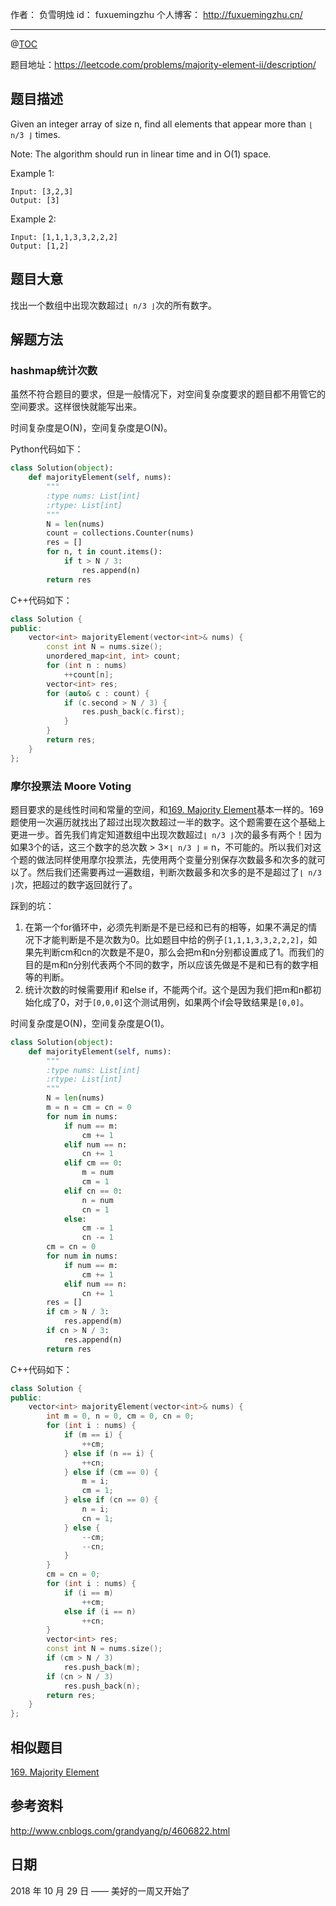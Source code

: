 作者： 负雪明烛
id：	fuxuemingzhu
个人博客：	http://fuxuemingzhu.cn/

---
@[TOC](目录)


题目地址：https://leetcode.com/problems/majority-element-ii/description/

## 题目描述

Given an integer array of size n, find all elements that appear more than ``⌊ n/3 ⌋`` times.

Note: The algorithm should run in linear time and in O(1) space.

Example 1:

    Input: [3,2,3]
    Output: [3]

Example 2:

    Input: [1,1,1,3,3,2,2,2]
    Output: [1,2]

## 题目大意

找出一个数组中出现次数超过``⌊ n/3 ⌋``次的所有数字。

## 解题方法

### hashmap统计次数

虽然不符合题目的要求，但是一般情况下，对空间复杂度要求的题目都不用管它的空间要求。这样很快就能写出来。

时间复杂度是O(N)，空间复杂度是O(N)。

Python代码如下：

```python
class Solution(object):
    def majorityElement(self, nums):
        """
        :type nums: List[int]
        :rtype: List[int]
        """
        N = len(nums)
        count = collections.Counter(nums)
        res = []
        for n, t in count.items():
            if t > N / 3:
                res.append(n)
        return res
```

C++代码如下：

```cpp
class Solution {
public:
    vector<int> majorityElement(vector<int>& nums) {
        const int N = nums.size();
        unordered_map<int, int> count;
        for (int n : nums)
            ++count[n];
        vector<int> res;
        for (auto& c : count) {
            if (c.second > N / 3) {
                res.push_back(c.first);
            }
        }
        return res;
    }
};
```

### 摩尔投票法 Moore Voting

题目要求的是线性时间和常量的空间，和[169. Majority Element][1]基本一样的。169题使用一次遍历就找出了超过出现次数超过一半的数字。这个题需要在这个基础上更进一步。首先我们肯定知道数组中出现次数超过``⌊ n/3 ⌋``次的最多有两个！因为如果3个的话，这三个数字的总次数 > 3×``⌊ n/3 ⌋`` = n，不可能的。所以我们对这个题的做法同样使用摩尔投票法，先使用两个变量分别保存次数最多和次多的就可以了。然后我们还需要再过一遍数组，判断次数最多和次多的是不是超过了``⌊ n/3 ⌋``次，把超过的数字返回就行了。

踩到的坑：

1. 在第一个for循环中，必须先判断是不是已经和已有的相等，如果不满足的情况下才能判断是不是次数为0。比如题目中给的例子``[1,1,1,3,3,2,2,2]``，如果先判断cm和cn的次数是不是0，那么会把m和n分别都设置成了1。而我们的目的是m和n分别代表两个不同的数字，所以应该先做是不是和已有的数字相等的判断。
2. 统计次数的时候需要用if 和else if，不能两个if。这个是因为我们把m和n都初始化成了0，对于``[0,0,0]``这个测试用例，如果两个if会导致结果是``[0,0]``。

时间复杂度是O(N)，空间复杂度是O(1)。

```python
class Solution(object):
    def majorityElement(self, nums):
        """
        :type nums: List[int]
        :rtype: List[int]
        """
        N = len(nums)
        m = n = cm = cn = 0
        for num in nums:
            if num == m:
                cm += 1
            elif num == n:
                cn += 1
            elif cm == 0:
                m = num
                cm = 1
            elif cn == 0:
                n = num
                cn = 1
            else:
                cm -= 1
                cn -= 1
        cm = cn = 0
        for num in nums:
            if num == m:
                cm += 1
            elif num == n:
                cn += 1
        res = []
        if cm > N / 3:
            res.append(m)
        if cn > N / 3:
            res.append(n)
        return res
```

C++代码如下：

```cpp
class Solution {
public:
    vector<int> majorityElement(vector<int>& nums) {
        int m = 0, n = 0, cm = 0, cn = 0;
        for (int i : nums) {
            if (m == i) {
                ++cm;
            } else if (n == i) {
                ++cn;
            } else if (cm == 0) {
                m = i;
                cm = 1;
            } else if (cn == 0) {
                n = i;
                cn = 1;
            } else {
                --cm;
                --cn;
            }
        }
        cm = cn = 0;
        for (int i : nums) {
            if (i == m)
                ++cm;
            else if (i == n)
                ++cn;
        }
        vector<int> res;
        const int N = nums.size();
        if (cm > N / 3)
            res.push_back(m);
        if (cn > N / 3)
            res.push_back(n);
        return res;
    }
};
```

## 相似题目

[169. Majority Element][1]

## 参考资料

http://www.cnblogs.com/grandyang/p/4606822.html

## 日期

2018 年 10 月 29 日 —— 美好的一周又开始了


  [1]: https://blog.csdn.net/fuxuemingzhu/article/details/51288749
  [2]: https://blog.csdn.net/fuxuemingzhu/article/details/83444553
  [3]: https://mp.weixin.qq.com/s/ILhJ-yahxzXCGrBCES1P0A
